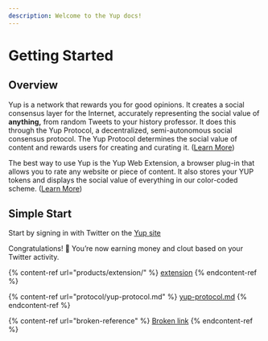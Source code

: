 ```yaml
---
description: Welcome to the Yup docs!
---
```


# Getting Started

## Overview

Yup is a network that rewards you for good opinions. It creates a social consensus layer for the Internet, accurately representing the social value of **anything,** from random Tweets to your history professor. It does this through the Yup Protocol, a decentralized, semi-autonomous social consensus protocol. The Yup Protocol determines the social value of content and rewards users for creating and curating it. ([Learn More](https://github.com/Yup-io/yup\_docs/tree/24938ac610bbd465109806ec69fb9e97054f2399/protocol.md))

The best way to use Yup is the Yup Web Extension, a browser plug-in that allows you to rate any website or piece of content. It also stores your YUP tokens and displays the social value of everything in our color-coded scheme. ([Learn More](https://github.com/Yup-io/yup\_docs/tree/24938ac610bbd465109806ec69fb9e97054f2399/ext.md))

## Simple Start

Start by signing in with Twitter on the [Yup site](https://yup.io)

Congratulations! 🎉 You’re now earning money and clout based on your Twitter activity.

{% content-ref url="products/extension/" %}
[extension](products/extension/)
{% endcontent-ref %}

{% content-ref url="protocol/yup-protocol.md" %}
[yup-protocol.md](protocol/yup-protocol.md)
{% endcontent-ref %}

{% content-ref url="broken-reference" %}
[Broken link](broken-reference)
{% endcontent-ref %}
